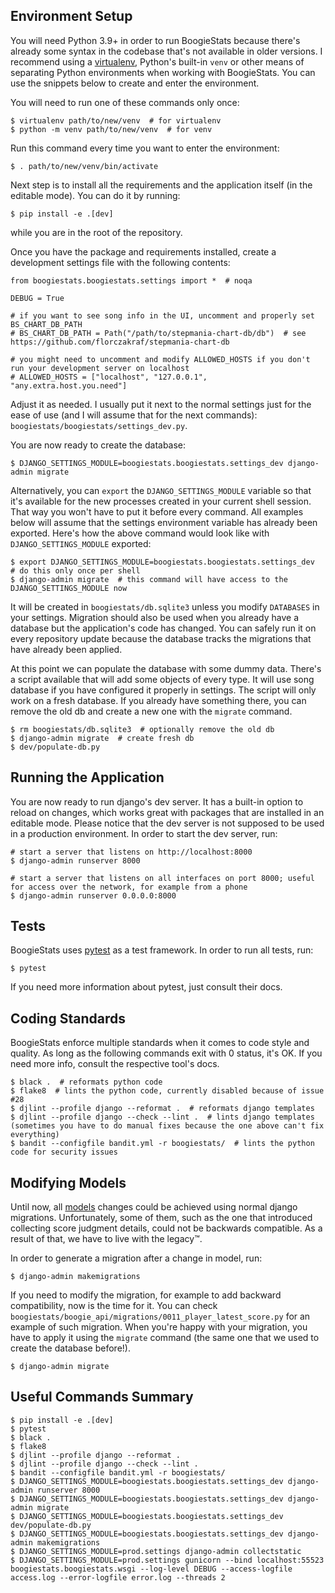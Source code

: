 ## Environment Setup
You will need Python 3.9+ in order to run BoogieStats because there's already some syntax in the codebase that's not
available in older versions.
I recommend using a [virtualenv](https://virtualenv.pypa.io/), Python's built-in `venv` or other means of separating
Python environments when working with BoogieStats.
You can use the snippets below to create and enter the environment.

You will need to run one of these commands only once:
```
$ virtualenv path/to/new/venv  # for virtualenv
$ python -m venv path/to/new/venv  # for venv
```

Run this command every time you want to enter the environment:
```
$ . path/to/new/venv/bin/activate
```

Next step is to install all the requirements and the application itself (in the editable mode).
You can do it by running:
```
$ pip install -e .[dev]
```
while you are in the root of the repository.

Once you have the package and requirements installed, create a development settings file with the following contents:
```
from boogiestats.boogiestats.settings import *  # noqa

DEBUG = True

# if you want to see song info in the UI, uncomment and properly set BS_CHART_DB_PATH
# BS_CHART_DB_PATH = Path("/path/to/stepmania-chart-db/db")  # see https://github.com/florczakraf/stepmania-chart-db

# you might need to uncomment and modify ALLOWED_HOSTS if you don't run your development server on localhost
# ALLOWED_HOSTS = ["localhost", "127.0.0.1", "any.extra.host.you.need"]
```
Adjust it as needed.
I usually put it next to the normal settings just for the ease of use (and I will assume that for the next commands):
`boogiestats/boogiestats/settings_dev.py`.

You are now ready to create the database:
```
$ DJANGO_SETTINGS_MODULE=boogiestats.boogiestats.settings_dev django-admin migrate
```
Alternatively, you can `export` the `DJANGO_SETTINGS_MODULE` variable so that it's available for the
new processes created in your current shell session.
That way you won't have to put it before every command.
All examples below will assume that the settings environment variable has already been exported.
Here's how the above command would look like with `DJANGO_SETTINGS_MODULE` exported:
```
$ export DJANGO_SETTINGS_MODULE=boogiestats.boogiestats.settings_dev  # do this only once per shell
$ django-admin migrate  # this command will have access to the DJANGO_SETTINGS_MODULE now
```
It will be created in `boogiestats/db.sqlite3` unless you modify `DATABASES` in your settings.
Migration should also be used when you already have a database but the application's code has changed.
You can safely run it on every repository update because the database tracks the migrations that have already been applied.

At this point we can populate the database with some dummy data.
There's a script available that will add some objects of every type.
It will use song database if you have configured it properly in settings.
The script will only work on a fresh database.
If you already have something there, you can remove the old db and create a new one with the `migrate` command.
```
$ rm boogiestats/db.sqlite3  # optionally remove the old db
$ django-admin migrate  # create fresh db
$ dev/populate-db.py
```

## Running the Application
You are now ready to run django's dev server. It has a built-in option to reload on changes, which works great with
packages that are installed in an editable mode. Please notice that the dev server is not supposed to be used in a production
environment. In order to start the dev server, run:
```
# start a server that listens on http://localhost:8000
$ django-admin runserver 8000

# start a server that listens on all interfaces on port 8000; useful for access over the network, for example from a phone
$ django-admin runserver 0.0.0.0:8000
```

## Tests
BoogieStats uses [pytest](https://docs.pytest.org/) as a test framework. In order to run all tests, run:
```
$ pytest
```
If you need more information about pytest, just consult their docs.

## Coding Standards
BoogieStats enforce multiple standards when it comes to code style and quality. As long as the following commands exit
with 0 status, it's OK. If you need more info, consult the respective tool's docs.
```
$ black .  # reformats python code
$ flake8  # lints the python code, currently disabled because of issue #28
$ djlint --profile django --reformat .  # reformats django templates
$ djlint --profile django --check --lint .  # lints django templates (sometimes you have to do manual fixes because the one above can't fix everything)
$ bandit --configfile bandit.yml -r boogiestats/  # lints the python code for security issues
```

## Modifying Models
Until now, all [models](https://docs.djangoproject.com/en/stable/topics/db/models/) changes could be achieved using normal
django migrations. Unfortunately, some of them, such as the one that introduced collecting score judgment details, could
not be backwards compatible. As a result of that, we have to live with the legacy™.

In order to generate a migration after a change in model, run:
```
$ django-admin makemigrations
```

If you need to modify the migration, for example to add backward compatibility, now is the time for it.
You can check `boogiestats/boogie_api/migrations/0011_player_latest_score.py` for an example of such migration.
When you're happy with your migration, you have to apply it using the `migrate` command (the same
one that we used to create the database before!).
```
$ django-admin migrate
```

## Useful Commands Summary
```
$ pip install -e .[dev]
$ pytest
$ black .
$ flake8
$ djlint --profile django --reformat .
$ djlint --profile django --check --lint .
$ bandit --configfile bandit.yml -r boogiestats/
$ DJANGO_SETTINGS_MODULE=boogiestats.boogiestats.settings_dev django-admin runserver 8000
$ DJANGO_SETTINGS_MODULE=boogiestats.boogiestats.settings_dev django-admin migrate
$ DJANGO_SETTINGS_MODULE=boogiestats.boogiestats.settings_dev dev/populate-db.py
$ DJANGO_SETTINGS_MODULE=boogiestats.boogiestats.settings_dev django-admin makemigrations
$ DJANGO_SETTINGS_MODULE=prod.settings django-admin collectstatic
$ DJANGO_SETTINGS_MODULE=prod.settings gunicorn --bind localhost:55523 boogiestats.boogiestats.wsgi --log-level DEBUG --access-logfile access.log --error-logfile error.log --threads 2
```
